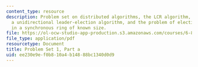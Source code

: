 ```yaml
---
content_type: resource
description: Problem set on distributed algorithms, the LCR algorithm, the HS algorithm,
  a unidirectional leader-election algorithm, and the problem of electing a leader
  in a synchronous ring of known size.
file: https://ol-ocw-studio-app-production.s3.amazonaws.com/courses/6-852j-distributed-algorithms-fall-2009/ee230e9ef0b810a4b14888bc1340d0d9_MIT6_852JF09_pset1a.pdf
file_type: application/pdf
resourcetype: Document
title: Problem Set 1, Part a
uid: ee230e9e-f0b8-10a4-b148-88bc1340d0d9
---
```

